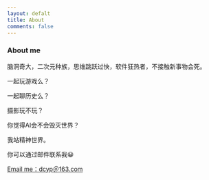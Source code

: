 ```yaml
---
layout: defalt
title: About
comments: false
---
```

### About me

脑洞奇大，二次元种族，思维跳跃过快，软件狂热者，不接触新事物会死。

一起玩游戏么？

一起聊历史么？

摄影玩不玩？

你觉得AI会不会毁灭世界？

我站精神世界。



<div class="row justify-content-center">
                <div class="col-md-8">
                    <p>你可以通过邮件联系我😀</p>
                    <a class="btn btn-primary btn-lg" href="mailto:dcyp@163.com">Email me：dcyp＠163.com</a>
                </div>
</div>


<!-- **License & Download**

"Affiliates" for Jekyll is designed and developed by WowThemes.net and it is *free* for personal use.

<a href="https://github.com/wowthemesnet/affiliates-jekyll-theme/archive/master.zip" target="_blank">Download - Affiliates Jekyll Theme</a>

![jekyll template mediumish]({{site.baseurl}}/assets/images/theme1.jpg)

![jekyll template mediumish]({{site.baseurl}}/assets/images/theme2.jpg)

![jekyll template mediumish]({{site.baseurl}}/assets/images/theme3.jpg)

![jekyll template mediumish]({{site.baseurl}}/assets/images/theme4.jpg)
 -->
